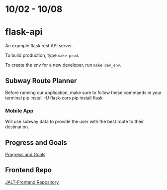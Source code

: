 # 10/02 - 10/08

# flask-api

An example flask rest API server.

To build production, type `make prod`.

To create the env for a new developer, run `make dev_env`.

## Subway Route Planner
Before running our application, make sure to follow these commands in your terminal
pip install -U flask-cors 
pip install flask

### Mobile App

Will use subway data to provide the user with the best route to their destination.

## Progress and Goals

[Progress and Goals](ProgressAndGoals.md)

## Frontend Repo
[JALT-Frontend Repository](https://github.com/FJada/JALT-Frontend)

